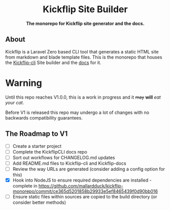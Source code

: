 <h1 align="center">Kickflip Site Builder</h1>
<p align="center">
    <strong>The monorepo for Kickflip site generator and the docs.</strong>
</p>

## About

Kickflip is a Laravel Zero based CLI tool that generates a static HTML site from markdown and blade template files.
This is the monorepo that houses the [Kickflip-cli](https://github.com/mallardduck/kickflip-cli) Site builder and the [docs](https://github.com/mallardduck/kickflip-docs) for it.


# Warning

Until this repo reaches V1.0.0, this is a work in progress and it ~~may~~ **will** _eat your cat_.  

Before V1 is released this repo may undergo a lot of changes with no backwards compatibility guarantees.

## The Roadmap to V1
- [ ] Create a starter project
- [ ] Complete the KickflipCLI docs repo
- [ ] Sort out workflows for CHANGELOG.md updates
- [ ] Add README.md files to Kickflip-cli and Kickflip-docs
- [ ] Review the way URLs are generated (consider adding a config option for this)
- [x] Hook into NodeJS to ensure required dependencies are installed - complete in https://github.com/mallardduck/kickflip-monorepo/commit/ce365d5201858b29933e5ef8465439f0d90bb016
- [ ] Ensure static files within sources are copied to the build directory (or consider better methods)